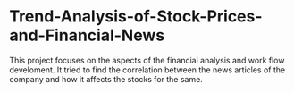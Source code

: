 # Trend-Analysis-of-Stock-Prices-and-Financial-News

This project focuses on the aspects of the financial analysis and work flow develoment. It tried to find the correlation between the news articles of the company and how it affects the stocks for the same.

